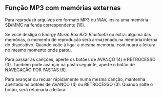 ## Função MP3 com memórias externas

Para reproduzir arquivos em formato MP3 ou WAV, insira uma memória SD/MMC na fenda correspondente (10).

Se você desliga o *Energy Music Box BZ2 Bluetooth* ou extrai alguma das memórias, o momento de reprodução será armazenado na memória interna do dispositivo. Quando volte à ligar a mesma memória, continuará a leitura no mesmo momento onde parou.

Para passar as canções, aperte os botões de AVANÇO (4) e RETROCESSO (3). Também pode avançar na pasta seguinte, aperte o botão de NAVEGAÇÃO POR PASTAS (6).

Para avançar ou recuar rápidamente numa mesma canção, mantenha apertado os botões de AVANÇO (4) ou RETROCESSO (3). Quando solte o botão, será retomada a leitura.
